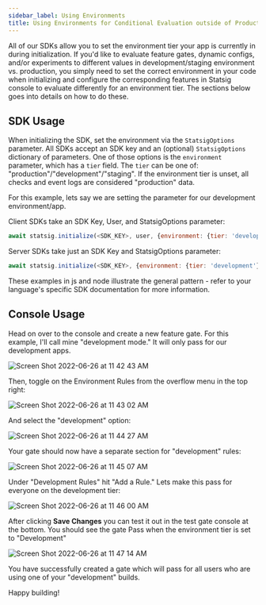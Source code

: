 ```yaml
---
sidebar_label: Using Environments
title: Using Environments for Conditional Evaluation outside of Production
---
```


All of our SDKs allow you to set the environment tier your app is currently in during initialization. If you'd like to evaluate feature gates, dynamic configs, and/or experiments to different values in development/staging environment vs. production, you simply need to set the correct environment in your code when initializing and configure the corresponding features in Statsig console to evaluate differently for an environment tier. The sections below goes into details on how to do these.

## SDK Usage

When initializing the SDK, set the environment via the `StatsigOptions` parameter.  All SDKs accept an SDK key and an (optional) `StatsigOptions` dictionary of parameters.
One of those options is the `environment` parameter, which has a `tier` field. The `tier` can be one of: "production"/"development"/"staging".  If the environment tier is unset, all checks and event logs are considered "production" data.

For this example, lets say we are setting the parameter for our development environment/app.

Client SDKs take an SDK Key, User, and StatsigOptions parameter:

```js
await statsig.initialize(<SDK_KEY>, user, {environment: {tier: 'development'}})
```

Server SDKs take just an SDK Key and StatsigOptions parameter:

```js
await statsig.initialize(<SDK_KEY>, {environment: {tier: 'development'}})
```

These examples in js and node illustrate the general pattern - refer to your language's specific SDK documentation for more information.

## Console Usage

Head on over to the console and create a new feature gate.  For this example, I'll call mine "development mode." It will only pass for our development apps.

![Screen Shot 2022-06-26 at 11 42 43 AM](https://user-images.githubusercontent.com/74584483/175829319-85b98b49-969d-4cc6-a81c-eea40a1d48ff.png)

Then, toggle on the Environment Rules from the overflow menu in the top right:

![Screen Shot 2022-06-26 at 11 43 02 AM](https://user-images.githubusercontent.com/74584483/175829349-0efa1daa-f35e-41a0-8d1c-21223bda8bdc.png)

And select the "development" option:

![Screen Shot 2022-06-26 at 11 44 27 AM](https://user-images.githubusercontent.com/74584483/175829370-52b03b85-aa1c-4092-a4aa-408840c28e36.png)

Your gate should now have a separate section for "development" rules:

![Screen Shot 2022-06-26 at 11 45 07 AM](https://user-images.githubusercontent.com/74584483/175829388-17088f7e-fcdb-4dd2-89f3-33bc5ad4758c.png)

Under "Development Rules" hit "Add a Rule."  Lets make this pass for everyone on the development tier:

![Screen Shot 2022-06-26 at 11 46 00 AM](https://user-images.githubusercontent.com/74584483/175829414-46abecaf-af7e-4118-96b4-32be4034f2ce.png)

After clicking **Save Changes** you can test it out in the test gate console at the bottom.  You should see the gate Pass when the environment tier is set to "Development"

![Screen Shot 2022-06-26 at 11 47 14 AM](https://user-images.githubusercontent.com/74584483/175829453-3c6da0bb-3d6a-4aee-adaa-15e4a852a9c1.png)

You have successfully created a gate which will pass for all users who are using one of your "development" builds.

Happy building!

